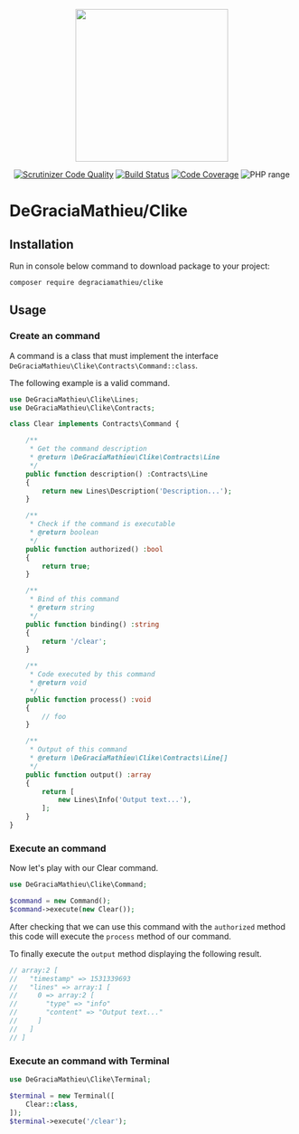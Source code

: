 <p align="center">
<img src="https://i17.servimg.com/u/f17/11/13/61/32/clike10.png" width="270">
</p>
<p align="center">
 <a href="https://scrutinizer-ci.com/g/degraciamathieu/clike/?branch=master"><img src="https://scrutinizer-ci.com/g/DeGraciaMathieu/Clike/badges/quality-score.png?b=master" alt="Scrutinizer Code Quality"></a>
<a href="https://travis-ci.org/DeGraciaMathieu/Clike"><img src="https://travis-ci.org/DeGraciaMathieu/Clike.svg?branch=master" alt="Build Status"></a>
<a href="https://scrutinizer-ci.com/g/DeGraciaMathieu/Clike/?branch=master"><img src="https://scrutinizer-ci.com/g/DeGraciaMathieu/Clike/badges/coverage.png?b=master" alt="Code Coverage"></a>
<img src="https://img.shields.io/travis/php-v/DeGraciaMathieu/Clike.svg" alt="PHP range"> 
</p>

# DeGraciaMathieu/Clike

## Installation
 
Run in console below command to download package to your project:

```
composer require degraciamathieu/clike
```

## Usage

### Create an command

A command is a class that must implement the interface ```DeGraciaMathieu\Clike\Contracts\Command::class```.

The following example is a valid command.

```php
use DeGraciaMathieu\Clike\Lines;
use DeGraciaMathieu\Clike\Contracts;

class Clear implements Contracts\Command {

    /**
     * Get the command description
     * @return \DeGraciaMathieu\Clike\Contracts\Line
     */
    public function description() :Contracts\Line
    {
        return new Lines\Description('Description...');
    }

    /**
     * Check if the command is executable
     * @return boolean
     */
    public function authorized() :bool
    {
        return true;
    }

    /**
     * Bind of this command
     * @return string
     */
    public function binding() :string
    {
        return '/clear';
    }

    /**
     * Code executed by this command
     * @return void
     */
    public function process() :void
    {
        // foo
    }

    /**
     * Output of this command
     * @return \DeGraciaMathieu\Clike\Contracts\Line[]
     */
    public function output() :array
    {
        return [
            new Lines\Info('Output text...'),
        ];
    }
}
```

### Execute an command

Now let's play with our Clear command.

```php
use DeGraciaMathieu\Clike\Command;

$command = new Command();
$command->execute(new Clear());
```

After checking that we can use this command with the ```authorized``` method this code will execute the ```process``` method of our command.

To finally execute the ```output``` method displaying the following result.

```php
// array:2 [
//   "timestamp" => 1531339693
//   "lines" => array:1 [
//     0 => array:2 [
//       "type" => "info"
//       "content" => "Output text..."
//     ]
//   ]
// ]
```

### Execute an command with Terminal

```php
use DeGraciaMathieu\Clike\Terminal;

$terminal = new Terminal([
    Clear::class,
]);
$terminal->execute('/clear');
```
